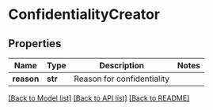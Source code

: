 # ConfidentialityCreator

## Properties
Name | Type | Description | Notes
------------ | ------------- | ------------- | -------------
**reason** | **str** | Reason for confidentiality | 

[[Back to Model list]](../README.md#documentation-for-models) [[Back to API list]](../README.md#documentation-for-api-endpoints) [[Back to README]](../README.md)


